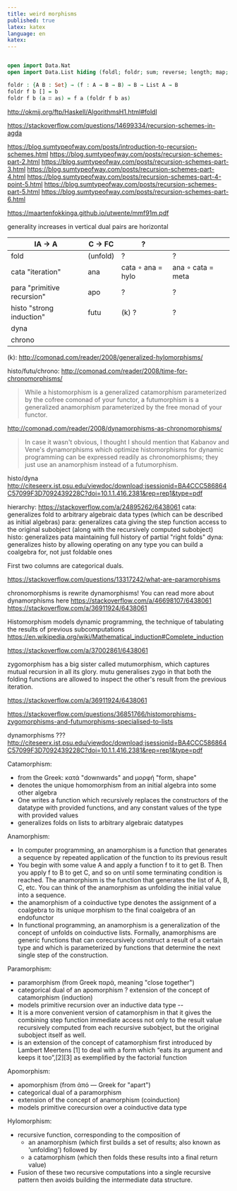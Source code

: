 ```yaml
---
title: weird morphisms
published: true
latex: katex
language: en
katex:
---
```









```agda

open import Data.Nat
open import Data.List hiding (foldl; foldr; sum; reverse; length; map; filter)

foldr : {A B : Set} → (f : A → B → B) → B → List A → B
foldr f b [] = b
foldr f b (a ∷ as) = f a (foldr f b as)

```









http://okmij.org/ftp/Haskell/AlgorithmsH1.html#foldl



https://stackoverflow.com/questions/14699334/recursion-schemes-in-agda


https://blog.sumtypeofway.com/posts/introduction-to-recursion-schemes.html
https://blog.sumtypeofway.com/posts/recursion-schemes-part-2.html
https://blog.sumtypeofway.com/posts/recursion-schemes-part-3.html
https://blog.sumtypeofway.com/posts/recursion-schemes-part-4.html
https://blog.sumtypeofway.com/posts/recursion-schemes-part-4-point-5.html
https://blog.sumtypeofway.com/posts/recursion-schemes-part-5.html
https://blog.sumtypeofway.com/posts/recursion-schemes-part-6.html

https://maartenfokkinga.github.io/utwente/mmf91m.pdf

generality increases in vertical
dual pairs are horizontal


| IA -> A                    | C -> FC  | ?                 |                   |   |
|----------------------------|----------|-------------------|-------------------|---|
| fold                       | (unfold) | ?                 | ?                 |   |
| cata "iteration"           | ana      | cata ∘ ana = hylo | ana ∘ cata = meta |   |
| para "primitive recursion" | apo      | ?                 | ?                 |   |
| histo "strong induction"   | futu     | (k) ?             | ?                 |   |
| dyna                       |          |                   |                   |   |
| chrono                     |          |                   |                   |   |

(k): http://comonad.com/reader/2008/generalized-hylomorphisms/

histo/futu/chrono: http://comonad.com/reader/2008/time-for-chronomorphisms/
  > While a histomorphism is a generalized catamorphism parameterized by the cofree comonad of your functor, a futumorphism is a generalized anamorphism parameterized by the free monad of your functor.

http://comonad.com/reader/2008/dynamorphisms-as-chronomorphisms/
  > In case it wasn't obvious, I thought I should mention that Kabanov and Vene's dynamorphisms which optimize histomorphisms for dynamic programming can be expressed readily as chronomorphisms; they just use an anamorphism instead of a futumorphism.

histo/dyna
  http://citeseerx.ist.psu.edu/viewdoc/download;jsessionid=BA4CCC586864C57099F3D7092439228C?doi=10.1.1.416.2381&rep=rep1&type=pdf


hierarchy: https://stackoverflow.com/a/24895262/6438061
cata: generalizes fold to arbitrary algebraic data types (which can be described as initial algebras)
para: generalizes cata giving the step function access to the original subobject (along with the recursively computed subobject)
histo: generalizes pata maintaining full history of partial "right folds"
dyna: generalizes histo by allowing operating on any type you can build a coalgebra for, not just foldable ones


First two columns are categorical duals.



https://stackoverflow.com/questions/13317242/what-are-paramorphisms

chronomorphisms is rewrite dynamorphisms! You can read more about dynamorphisms here https://stackoverflow.com/a/46698107/6438061
https://stackoverflow.com/a/36911924/6438061

Histomorphism models dynamic programming, the technique of tabulating the results of previous subcomputations https://en.wikipedia.org/wiki/Mathematical_induction#Complete_induction

https://stackoverflow.com/a/37002861/6438061

zygomorphism has a big sister called mutumorphism, which captures mutual recursion in all its glory. mutu generalises zygo in that both the folding functions are allowed to inspect the other's result from the previous iteration.

https://stackoverflow.com/a/36911924/6438061

https://stackoverflow.com/questions/36851766/histomorphisms-zygomorphisms-and-futumorphisms-specialised-to-lists



dynamorphisms ??? http://citeseerx.ist.psu.edu/viewdoc/download;jsessionid=BA4CCC586864C57099F3D7092439228C?doi=10.1.1.416.2381&rep=rep1&type=pdf


Catamorphism:
  * from the Greek: κατά "downwards" and μορφή "form, shape"
  * denotes the unique homomorphism from an initial algebra into some other algebra
  * One writes a function which recursively replaces the constructors of the datatype with provided functions, and any constant values of the type with provided values
  * generalizes folds on lists to arbitrary algebraic datatypes

Anamorphism:
  * In computer programming, an anamorphism is a function that generates a sequence by repeated application of the function to its previous result
  * You begin with some value A and apply a function f to it to get B. Then you apply f to B to get C, and so on until some terminating condition is reached. The anamorphism is the function that generates the list of A, B, C, etc. You can think of the anamorphism as unfolding the initial value into a sequence.
  * the anamorphism of a coinductive type denotes the assignment of a coalgebra to its unique morphism to the final coalgebra of an endofunctor
  * In functional programming, an anamorphism is a generalization of the concept of unfolds on coinductive lists. Formally, anamorphisms are generic functions that can corecursively construct a result of a certain type and which is parameterized by functions that determine the next single step of the construction.

Paramorphism:
  * paramorphism (from Greek παρά, meaning "close together")
  * categorical dual of an apomorphism
  ? extension of the concept of catamorphism (induction)
  * models primitive recursion over an inductive data type
  --
  * It is a more convenient version of catamorphism in that it gives the combining step function immediate access not only to the result value recursively computed from each recursive subobject, but the original subobject itself as well.
  * is an extension of the concept of catamorphism first introduced by Lambert Meertens [1] to deal with a form which “eats its argument and keeps it too”,[2][3] as exemplified by the factorial function

Apomorphism:
  * apomorphism (from ἀπό — Greek for "apart")
  * categorical dual of a paramorphism
  * extension of the concept of anamorphism (coinduction)
  * models primitive corecursion over a coinductive data type



Hylomorphism:
  * recursive function, corresponding to the composition of
    - an anamorphism (which first builds a set of results; also known as 'unfolding') followed by
    - a catamorphism (which then folds these results into a final return value)
  * Fusion of these two recursive computations into a single recursive pattern then avoids building the intermediate data structure.



